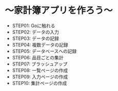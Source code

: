 # 〜家計簿アプリを作ろう〜

* STEP01: Goに触れる
* STEP02: データの入力
* STEP03: データの記録
* STEP04: 複数データの記録
* STEP05: データベースへの記録
* STEP06: 品目ごとの集計
* STEP07: ブラッシュアップ
* STEP08: 一覧ページの作成
* STEP09: 入力ページの作成
* STEP10: 集計ページの作成
